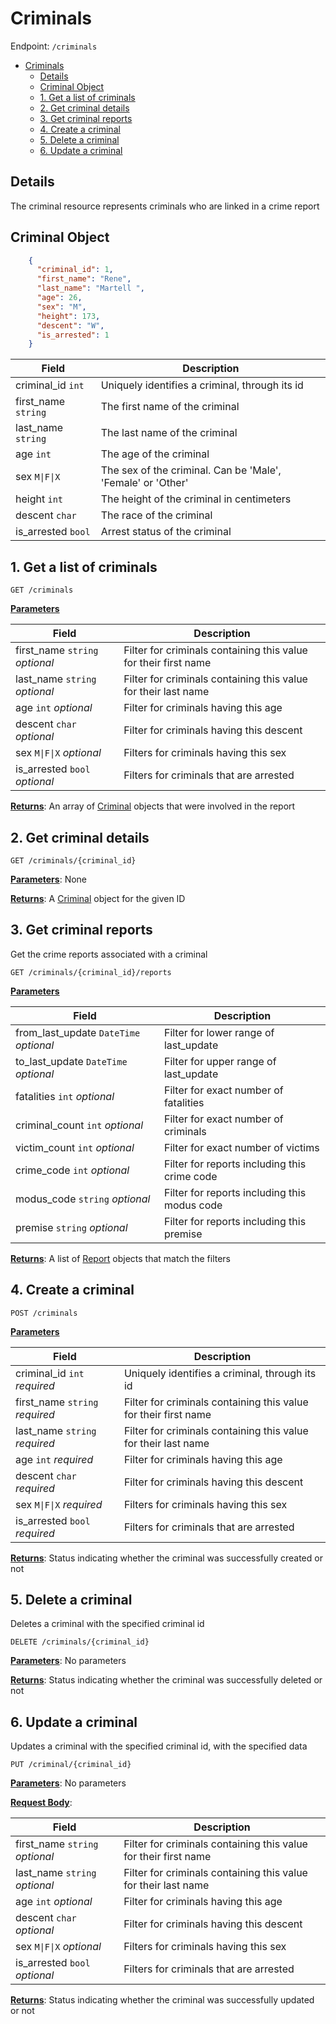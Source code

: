 # Criminals
Endpoint: `/criminals`

- [Criminals](#criminals)
  - [Details](#details)
  - [Criminal Object](#criminal-object)
  - [1. Get a list of criminals](#1-get-a-list-of-criminals)
  - [2. Get criminal details](#2-get-criminal-details)
  - [3. Get criminal reports](#3-get-criminal-reports)
  - [4. Create a criminal](#4-create-a-criminal)
  - [5. Delete a criminal](#5-delete-a-criminal)
  - [6. Update a criminal](#6-update-a-criminal)

## Details

The criminal resource represents criminals who are linked in a crime report

## Criminal Object

```json
    {
      "criminal_id": 1,
      "first_name": "Rene",
      "last_name": "Martell ",
      "age": 26,
      "sex": "M",
      "height": 173,
      "descent": "W",
      "is_arrested": 1
    }
```

| Field               | Description                                                 |
|---------------------|-------------------------------------------------------------|
| criminal_id `int`   | Uniquely identifies a criminal, through its id              |
| first_name `string` | The first name of the criminal                              |
| last_name `string`  | The last name of the criminal                               |
| age `int`           | The age of the criminal                                     |
| sex `M\|F\|X`       | The sex of the criminal. Can be 'Male', 'Female' or 'Other' |
| height `int`        | The height of the criminal in centimeters                   |
| descent `char`      | The race of the criminal                                    |
| is_arrested `bool`  | Arrest status of the criminal                               |

## 1. Get a list of criminals

`GET /criminals`

**<u>Parameters</u>**

| Field                          | Description                                                     |
|--------------------------------|-----------------------------------------------------------------|
| first_name `string` *optional* | Filter for criminals containing this value for their first name |
| last_name `string` *optional*  | Filter for criminals containing this value for their last name  |
| age `int` *optional*           | Filter for criminals having this age                            |
| descent `char` *optional*      | Filter for criminals having this descent                        |
| sex `M\|F\|X` *optional*       | Filters for criminals having this sex                           |
| is_arrested `bool` *optional*  | Filters for criminals that are arrested                         |

**<u>Returns</u>**: An array of [Criminal](#criminal-object) objects that were involved in the report

## 2. Get criminal details

`GET /criminals/{criminal_id}`

**<u>Parameters</u>**: None

**<u>Returns</u>**: A [Criminal](#criminal-object) object for the given ID

## 3. Get criminal reports

Get the crime reports associated with a criminal

`GET /criminals/{criminal_id}/reports`

**<u>Parameters</u>**

| Field                                  | Description                                  |
|----------------------------------------|----------------------------------------------|
| from_last_update `DateTime` *optional* | Filter for lower range of last_update        |
| to_last_update `DateTime` *optional*   | Filter for upper range of last_update        |
| fatalities `int` *optional*            | Filter for exact number of fatalities        |
| criminal_count `int` *optional*        | Filter for exact number of criminals         |
| victim_count `int` *optional*          | Filter for exact number of victims           |
| crime_code `int` *optional*            | Filter for reports including this crime code |
| modus_code `string` *optional*         | Filter for reports including this modus code |
| premise `string` *optional*            | Filter for reports including this premise    |

**<u>Returns</u>**: A list of [Report](reports.md#report-object) objects that match the filters

## 4. Create a criminal

`POST /criminals`

**<u>Parameters</u>**

| Field                          | Description                                                     |
|--------------------------------|-----------------------------------------------------------------|
| criminal_id `int` *required*   | Uniquely identifies a criminal, through its id                  |
| first_name `string` *required* | Filter for criminals containing this value for their first name |
| last_name `string` *required*  | Filter for criminals containing this value for their last name  |
| age `int` *required*           | Filter for criminals having this age                            |
| descent `char` *required*      | Filter for criminals having this descent                        |
| sex `M\|F\|X` *required*       | Filters for criminals having this sex                           |
| is_arrested `bool` *required*  | Filters for criminals that are arrested                         |

**<u>Returns</u>**: Status indicating whether the criminal was successfully created or not

## 5. Delete a criminal

Deletes a criminal with the specified criminal id

`DELETE /criminals/{criminal_id}`

**<u>Parameters</u>**: No parameters

**<u>Returns</u>**: Status indicating whether the criminal was successfully deleted or not

## 6. Update a criminal

Updates a criminal with the specified criminal id, with the specified data

`PUT /criminal/{criminal_id}`

**<u>Parameters</u>**: No parameters

**<u>Request Body</u>**:

| Field                          | Description                                                     |
|--------------------------------|-----------------------------------------------------------------|
| first_name `string` *optional* | Filter for criminals containing this value for their first name |
| last_name `string` *optional*  | Filter for criminals containing this value for their last name  |
| age `int` *optional*           | Filter for criminals having this age                            |
| descent `char` *optional*      | Filter for criminals having this descent                        |
| sex `M\|F\|X` *optional*       | Filters for criminals having this sex                           |
| is_arrested `bool` *optional*  | Filters for criminals that are arrested                         |

**<u>Returns</u>**: Status indicating whether the criminal was successfully updated or not